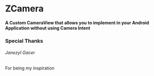 # ZCamera
#### A Custom CameraView that allows you to implement in your Android Application without using Camera Intent

### Special Thanks
###### Janezyl Gacer
For being my inspiration
